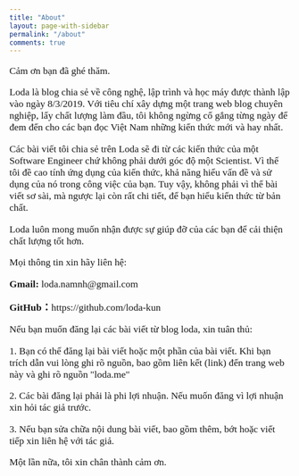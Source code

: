 ```yaml
---
title: "About"
layout: page-with-sidebar
permalink: "/about"
comments: true
---
```


<div class="article-post" style="font-family: Merriweather; font-size: 1.1rem;">
  <p>
    Cảm ơn bạn đã ghé thăm.
  </p>
  <p>
    <a class="text-danger">Loda</a> là blog chia sẻ về công nghệ, lập trình và
    học máy được thành lập vào ngày 8/3/2019. Với tiêu chí xây dựng một trang
    web blog chuyên nghiệp, lấy chất lượng làm đầu, tôi không
    ngừng cố gắng từng ngày để đem đến cho các bạn đọc Việt Nam những kiến thức
    mới và hay nhất.
  </p>

  <p>
    Các bài viết tôi chia sẻ trên <a class="text-danger">Loda</a> sẽ đi từ
    các kiến thức của một <a class="text-danger">Software Engineer</a> chứ không
    phải dưới góc độ một Scientist. Vì thế tôi đề cao tính ứng dụng của
    kiến thức, khả năng hiểu vấn đề và sử dụng của nó trong công việc của bạn.
    Tuy vậy, không phải vì thế bài viết sơ sài, mà ngược lại còn rất chi tiết,
    để bạn hiểu kiến thức từ bản chất.
  </p>

  <p>
    <a class="text-danger">Loda</a> 
    luôn mong muốn nhận được sự giúp đỡ của các bạn để cải thiện chất lượng tốt
    hơn.
  </p>

  <p>Mọi thông tin xin hãy liên hệ:</p>
  <p><strong>Gmail: </strong>loda.namnh@gmail.com</p>
  <p><strong>GitHub：</strong>https://github.com/loda-kun</p>

  <p>Nếu bạn muốn đăng lại các bài viết từ blog loda, xin tuân thủ:</p>
  <p>
    1. Bạn có thể đăng lại bài viết hoặc một phần của bài viết. Khi bạn trích
    dẫn vui lòng ghi rõ nguồn, bao gồm liên kết (link) đến trang web này và ghi
    rõ nguồn "loda.me"
  </p>
  <p>
    2. Các bài đăng lại phải là phi lợi nhuận. Nếu muốn đăng vì lợi nhuận xin
    hỏi tác giả trước.
  </p>
  <p>
    3. Nếu bạn sửa chữa nội dung bài viết, bao gồm thêm, bớt hoặc viết tiếp xin
    liên hệ với tác giả.
  </p>

  <p>Một lần nữa, tôi xin chân thành cảm ơn.</p>
</div>
